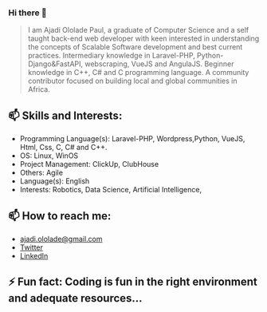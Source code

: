 ### Hi there 👋


> I am Ajadi Ololade Paul, a graduate of Computer Science and a self taught back-end  web developer with keen interested in understanding the concepts of Scalable Software development and best current practices. Intermediary knowledge in  Laravel-PHP, Python-Django&FastAPI, webscraping, VueJS and AngulaJS. Beginner knowledge in C++, C# and C programming language. A community contributor focused on building local and global communities in Africa.
>

## 📫 Skills and Interests:

* Programming Language(s): Laravel-PHP, Wordpress,Python, VueJS, Html, Css, C, C# and C++.
* OS: Linux, WinOS
* Project Management: ClickUp, ClubHouse
* Others: Agile
* Language(s): English
* Interests: Robotics, Data Science, Artificial Intelligence, 


## 📫 How to reach me: 
-   ajadi.ololade@gmail.com
-   [Twitter](https://twitter.com/ajadi473)
-   [LinkedIn](https://linkedin.com/in/ajadi473)

## ⚡ Fun fact: Coding is fun in the right environment and adequate resources...

